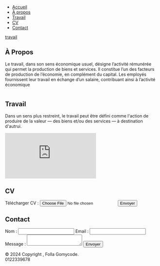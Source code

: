 <!DOCTYPE html>
<html lang="en">
<head>
    <meta charset="UTF-8">
    <meta name="viewport" content="width=device-width, initial-scale=1.0">
    <title>Document</title>
    <nav>
        <ul>
          <li><a href="#accueil">Accueil</a></li>
          <li><a href="#a_propos">À propos</a></li>
          <li><a href="#travail">Travail</a></li>
          <li><a href="#cv">CV</a></li>
          <li><a href="#contact">Contact</a></li>
        </ul>
      </nav>
</head>
<body>
    <a href="https://fr.wikipedia.org/wiki/Travail">travail</a>
    <!-- Section À propos -->
<section id="a_propos">
    <h2>À Propos</h2>
    <p>Le travail, dans son sens économique usuel, désigne l’activité rémunérée qui permet la production de biens et services. Il constitue l’un des facteurs de production de l’économie, en complément du capital. Les employés fournissent leur travail en échange d’un salaire, contribuant ainsi à l’activité économique</p>
  <img src="https://th.bing.com/th?q=GIF+Travail&w=120&h=120&c=1&rs=1&qlt=90&cb=1&dpr=1.3&pid=InlineBlock&mkt=fr-FR&cc=FR&setlang=fr&adlt=moderate&t=1&mw=247" alt="">
</section>
  
  <!-- Section Travail -->
  <section id="travail">
    <h2>Travail</h2>
    <p>Dans un sens plus restreint, le travail peut être défini comme l'action de produire de la valeur — des biens et/ou des services — à destination d'autrui.</p>
  <iframe src="https://www.youtube.com/embed/QhCSg2hs-cM" title="Introduction au droit du travail" frameborder="0" allow="accelerometer; autoplay; clipboard-write; encrypted-media; gyroscope; picture-in-picture; web-share" allowfullscreen></iframe>
</section>
  
  <!-- Section CV -->
  <section id="cv">
    <h2>CV</h2>
    <form>
      <!-- Formulaire pour télécharger le CV -->
      <label for="cv_file">Télécharger CV :</label>
      <input type="file" id="cv_file" name="cv_file">
      <button type="submit">Envoyer</button>
    </form>
  </section>
  
  <!-- Section Contact -->
  <section id="contact">
    <h2>Contact</h2>
    <form>
      <!-- Formulaire de contact -->
      <label for="name">Nom :</label>
      <input type="text" id="name" name="name" required>
      <label for="email">Email :</label>
      <input type="email" id="email" name="email" required>
      <label for="message">Message :</label>
      <textarea id="message" name="message" required></textarea>
      <button type="submit">Envoyer</button>
    </form>
  </section>
  
</body>
<footer>
    <p>&copy; 2024 Copyright , Folla Gomycode.<br>
        0122339678
    </p>
  </footer>
  
</html>
